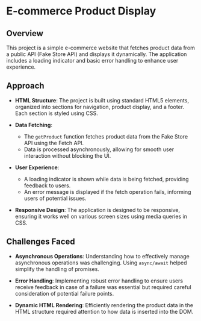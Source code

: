 # E-commerce Product Display

## Overview

This project is a simple e-commerce website that fetches product data from a public API (Fake Store API) and displays it dynamically. The application includes a loading indicator and basic error handling to enhance user experience.

## Approach

- **HTML Structure**: The project is built using standard HTML5 elements, organized into sections for navigation, product display, and a footer. Each section is styled using CSS.

- **Data Fetching**:
    - The `getProduct` function fetches product data from the Fake Store API using the Fetch API.
    - Data is processed asynchronously, allowing for smooth user interaction without blocking the UI.

- **User Experience**:
    - A loading indicator is shown while data is being fetched, providing feedback to users.
    - An error message is displayed if the fetch operation fails, informing users of potential issues.

- **Responsive Design**: The application is designed to be responsive, ensuring it works well on various screen sizes using media queries in CSS.

## Challenges Faced

- **Asynchronous Operations**: Understanding how to effectively manage asynchronous operations was challenging. Using `async/await` helped simplify the handling of promises.

- **Error Handling**: Implementing robust error handling to ensure users receive feedback in case of a failure was essential but required careful consideration of potential failure points.

- **Dynamic HTML Rendering**: Efficiently rendering the product data in the HTML structure required attention to how data is inserted into the DOM.
